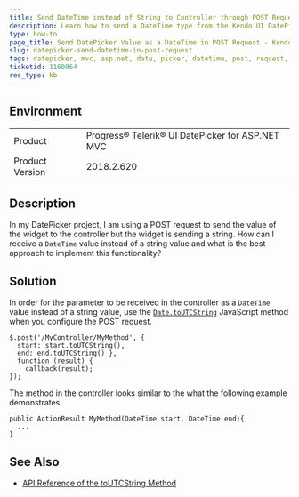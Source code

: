 ```yaml
---
title: Send DateTime instead of String to Controller through POST Request
description: Learn how to send a DateTime type from the Kendo UI DatePicker for jQuery to a controller through a POST request.
type: how-to
page_title: Send DatePicker Value as a DateTime in POST Request - Kendo UI DatePicker for ASP.NET MVC
slug: datepicker-send-datetime-in-post-request
tags: datepicker, mvc, asp.net, date, picker, datetime, post, request, not, string
ticketid: 1160064
res_type: kb
---
```


## Environment

<table>
 <tr>
  <td>Product</td>
  <td>Progress® Telerik® UI DatePicker for ASP.NET MVC</td>
 </tr>
 <tr>
  <td>Product Version</td>
  <td>2018.2.620</td>
 </tr>
</table>

## Description

In my DatePicker project, I am using a POST request to send the value of the widget to the controller but the widget is sending a string. How can I receive a `DateTime` value instead of a string value and what is the best approach to implement this functionality?

## Solution

In order for the parameter to be received in the controller as a `DateTime` value instead of a string value, use the [`Date.toUTCString`](https://developer.mozilla.org/en-US/docs/Web/JavaScript/Reference/Global_Objects/Date/toUTCString) JavaScript method when you configure the POST request.

```
$.post('/MyController/MyMethod', {
  start: start.toUTCString(),
  end: end.toUTCString() },
  function (result) {
    callback(result);
});
```

The method in the controller looks similar to the what the following example demonstrates.

```
public ActionResult MyMethod(DateTime start, DateTime end){
  ...
}
```

## See Also

* [API Reference of the toUTCString Method](https://developer.mozilla.org/en-US/docs/Web/JavaScript/Reference/Global_Objects/Date/toUTCString)
